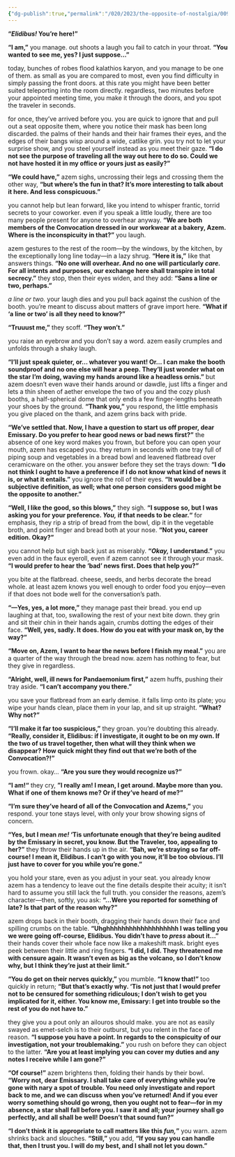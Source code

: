```yaml
---
{"dg-publish":true,"permalink":"/020/2023/the-opposite-of-nostalgia/009/","title":"009. azem, at kalathios karyon.","noteIcon":"fallback","created":"2024-09-26T13:45:04.189-07:00","updated":"2024-09-26T15:43:30.878-07:00"}
---
```


**“*Elidibus!* You’re here!”**

**“I am,”** you manage. out shoots a laugh you fail to catch in your throat. **“You wanted to see me, yes? I just suppose…”**

today, bunches of robes flood kalathios karyon, and you manage to be one of them. as small as you are compared to most, even you find difficulty in simply passing the front doors. at this rate you might have been better suited teleporting into the room directly. regardless, two minutes before your appointed meeting time, you make it through the doors, and you spot the traveler in seconds.

for once, they’ve arrived before you. you are quick to ignore that and pull out a seat opposite them, where you notice their mask has been long discarded. the palms of their hands and their hair frames their eyes, and the edges of their bangs wisp around a wide, catlike grin. you try not to let your surprise show, and you steel yourself instead as you meet their gaze. **“I do not see the purpose of traveling all the way out here to do so. Could we not have hosted it in my office or yours just as easily?”**

**“We could have,”** azem sighs, uncrossing their legs and crossing them the other way, **“but where’s the fun in that? It’s more interesting to talk about it here. And less conspicuous.”**

you cannot help but lean forward, like you intend to whisper frantic, torrid secrets to your coworker. even if you speak a little loudly, there are too many people present for anyone to overhear anyway. **“We are both members of the Convocation dressed in our workwear at a bakery, Azem. Where is the inconspicuity in that?”** you laugh.

azem gestures to the rest of the room—by the windows, by the kitchen, by the exceptionally long line today—in a lazy shrug. **“Here it is,”** like that answers things. **“No one will overhear. And no one will particularly *care.* For all intents and purposes, our exchange here shall transpire in total secrecy.”** they stop, then their eyes widen, and they add: **“Sans a line or two, perhaps.”**

*a line or two.* your laugh dies and you pull back against the cushion of the booth. you’re meant to discuss about matters of grave import here. **“What if ‘a line or two’ is all they need to know?”**

**“Truuust me,”** they scoff. **“They won’t.”**

you raise an eyebrow and you don’t say a word. azem easily crumples and unfolds through a shaky laugh.

**“I’ll just speak quieter, or… whatever you want! Or… I can make the booth soundproof and no one else will hear a peep. They’ll just wonder what on the star I’m doing, waving my hands around like a headless ornis.”** but azem doesn’t even wave their hands around or dawdle, just lifts a finger and lets a thin sheen of aether envelope the two of you and the cozy plush booths, a half-spherical dome that only ends a few finger-lengths beneath your shoes by the ground. **“Thank you,”** you respond, the little emphasis you give placed on the thank, and azem grins back with pride.

**“We’ve settled that. Now, I have a question to start us off proper, dear Emissary. Do you prefer to hear good news or bad news first?”** the absence of one key word makes you frown, but before you can open your mouth, azem has escaped you. they return in seconds with one tray full of piping soup and vegetables in a bread bowl and leavened flatbread over ceramicware on the other. you answer before they set the trays down: **“I do not think I ought to have a preference if I do not know what kind of news it is, or what it entails.”** you ignore the roll of their eyes. **“It would be a subjective definition, as well; what one person considers good might be the opposite to another.”**

**“Well, I like the good, so this blows,”** they sigh. **“I suppose so, but I was asking you for your preference. *You,* if that needs to be clear.“** for emphasis, they rip a strip of bread from the bowl, dip it in the vegetable broth, and point finger and bread both at your nose. **“Not you, career edition. Okay?”**

you cannot help but sigh back just as miserably. **“*Okay,* I understand.”** you even add in the faux eyeroll, even if azem cannot see it through your mask. **“I would prefer to hear the ‘bad’ news first. Does that help you?”**

you bite at the flatbread. cheese, seeds, and herbs decorate the bread whole. at least azem knows you well enough to order food you enjoy—even if that does not bode well for the conversation’s path.

**“—Yes, yes, a lot more,”** they manage past their bread. you end up laughing at that, too, swallowing the rest of your next bite down. they grin and sit their chin in their hands again, crumbs dotting the edges of their face. **“Well, yes, sadly. It does. How do you eat with your mask on, by the way?”**

**“Move on, Azem, I want to hear the news before I finish my meal.”** you are a quarter of the way through the bread now. azem has nothing to fear, but they give in regardless.

**“Alright, well, ill news for Pandaemonium first,”** azem huffs, pushing their tray aside. **“I can’t accompany you there.”**

you save your flatbread from an early demise. it falls limp onto its plate; you wipe your hands clean, place them in your lap, and sit up straight. **“What? Why not?”**

**“I’ll make it far too suspicious,”** they groan. you’re doubting this already. **“Really, consider it, Elidibus: if I investigate, it ought to be on my own. If the two of us travel together, then what will they think when we disappear? How quick might they find out that we’re both of the Convocation?!”**

you frown. okay… **“Are you sure they would recognize us?”**

**“I am!“** they cry, **”I really am! I mean, I get around. Maybe more than you. What if one of them knows me? Or if they’ve heard of me?”**

**“I’m sure they’ve heard of all of the Convocation and Azems,”** you respond. your tone stays level, with only your brow showing signs of concern.

**“Yes, but I mean *me!* ‘Tis unfortunate enough that they’re being audited by the Emissary in secret, you know. But the Traveler, too, appealing to her?”** they throw their hands up in the air. **“Bah, we’re straying so far off-course! I mean it, Elidibus. I can’t go with you now, it’ll be too obvious. I’ll just have to cover for you while you’re gone.”**

you hold your stare, even as you adjust in your seat. you already know azem has a tendency to leave out the fine details despite their acuity; it isn’t hard to assume you still lack the full truth. you consider the reasons, azem’s character—then, softly, you ask: **“…Were you reported for something of late? Is that part of the reason why?”**

azem drops back in their booth, dragging their hands down their face and spilling crumbs on the table. **“Uhghhhhhhhhhhhhhhhhhhh I was telling you we were going off-course, Elidibus. You didn’t have to *press* about it…”** their hands cover their whole face now like a makeshift mask. bright eyes peek between their little and ring fingers. **“I did, I did. They threatened me with censure again. It wasn’t even as big as the volcano, so I don’t know why, but I think they’re just at their limit.”**

**“You do get on their nerves quickly,”** you mumble. **“I know that!”** too quickly in return; **“But that’s exactly why. ‘Tis not just that I would prefer not to be censured for something ridiculous; I don’t wish to get you implicated for it, either. You know me, Emissary: I get into trouble so the rest of you do not have to.”**

they give you a pout only an ailouros should make. you are not as easily swayed as emet-selch is to their outburst, but you relent in the face of reason. **“I suppose you have a point. In regards to the conspicuity of our investigation, not your troublemaking.”** you rush on before they can object to the latter. **“Are you at least implying you can cover my duties and any notes I receive while I am gone?”**

**“Of course!”** azem brightens then, folding their hands by their bowl. **“Worry not, dear Emissary. I shall take care of everything while you’re gone with nary a spot of trouble. You need only investigate and report back to me, and we can discuss when you’ve returned! And if you ever worry something should go wrong, then you ought not to fear—for in my absence, a star shall fall before you. I saw it and all; your journey shall go perfectly, and all shall be well! Doesn’t that sound fun?”**

**“I don’t think it is appropriate to call matters like this *fun,*”** you warn. azem shrinks back and slouches. **“Still,”** you add, **“If you say you can handle that, then I trust you. I will do my best, and I shall not let you down.”**